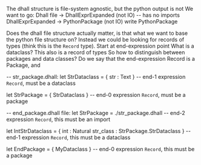 
The dhall structure is file-system agnostic, but the python output is not
We want to go:
Dhall file -> DhallExprExpanded (not IO) -- has no imports
DhallExprExpanded -> PythonPackage (not IO)
write PythonPackage

Does the dhall file structure actually matter, is that what we want to base the python file structure on? Instead we could be looking for records of types (think this is the `Record` type).
Start at end-expression point
What is a dataclass? This also is a record of types
So how to distinguish between packages and data classes?
Do we say that the end-expression Record is a Package, and

-- str_package.dhall:
let StrDataclass = {
    str : Text
} -- end-1 expression `Record`, must be a dataclass

let StrPackage = {
    StrDataclass
} -- end-0 expression `Record`, must be a package

-- end_package.dhall file:
let StrPackage = ./str_package.dhall -- end-2 expression `Record`, this must be an import

let IntStrDataclass = {
    int : Natural
    str_class : StrPackage.StrDataclass
} -- end-1 expression `Record`, this must be a dataclass

let EndPackage = {
    MyDataclass
} -- end-0 expression `Record`, this must be a package


